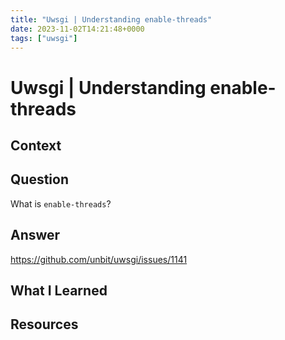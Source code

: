 ```yaml
---
title: "Uwsgi | Understanding enable-threads"
date: 2023-11-02T14:21:48+0000
tags: ["uwsgi"]
---
```


# Uwsgi | Understanding enable-threads

## Context

## Question

What is `enable-threads`?

## Answer

https://github.com/unbit/uwsgi/issues/1141

## What I Learned

## Resources
